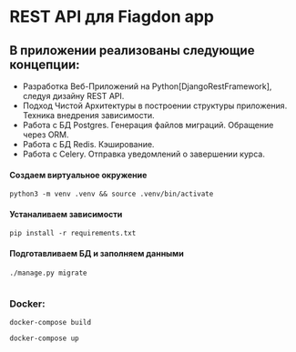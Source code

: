 # REST API для Fiagdon app


## В приложении реализованы следующие концепции:
- Разработка Веб-Приложений на Python[DjangoRestFramework], следуя дизайну REST API.
- Подход Чистой Архитектуры в построении структуры приложения. Техника внедрения зависимости.
- Работа с БД Postgres. Генерация файлов миграций. Обращение через ORM.
- Работа с БД Redis. Кэширование. 
- Работа с Celery. Отправка уведомлений о завершении курса.


#### Создаем виртуальное окружение
```
python3 -m venv .venv && source .venv/bin/activate
```

#### Устаналиваем зависимости
```
pip install -r requirements.txt
```

#### Подготавливаем БД и заполняем данными
```
./manage.py migrate


```

### Docker:

```
docker-compose build
```

```
docker-compose up
